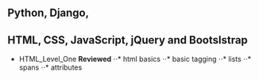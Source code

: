 ## Python, Django,

## HTML, CSS, JavaScript, jQuery and Bootslstrap 

* HTML_Level_One
**Reviewed**
⋅⋅* html basics
⋅⋅* basic tagging
⋅⋅* lists
⋅⋅* spans
⋅⋅* attributes


